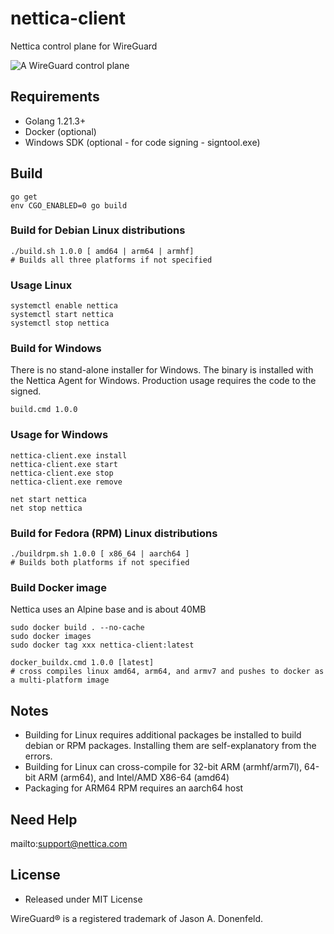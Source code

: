 # nettica-client

Nettica control plane for WireGuard

<img src="https://nettica.com/nettica.png" alt="A WireGuard control plane">

## Requirements

* Golang 1.21.3+
* Docker (optional)
* Windows SDK (optional - for code signing - signtool.exe)

## Build

```
go get
env CGO_ENABLED=0 go build
```

### Build for Debian Linux distributions

```
./build.sh 1.0.0 [ amd64 | arm64 | armhf]
# Builds all three platforms if not specified
```

### Usage Linux

```
systemctl enable nettica
systemctl start nettica
systemctl stop nettica
```

### Build for Windows
There is no stand-alone installer for Windows.  The binary is installed with the Nettica Agent for Windows.  Production usage requires the code to the signed.
```
build.cmd 1.0.0
```

### Usage for Windows

```
nettica-client.exe install
nettica-client.exe start
nettica-client.exe stop
nettica-client.exe remove

net start nettica
net stop nettica
```


### Build for Fedora (RPM) Linux distributions

```
./buildrpm.sh 1.0.0 [ x86_64 | aarch64 ]
# Builds both platforms if not specified
```

### Build Docker image

Nettica uses an Alpine base and is about 40MB

```
sudo docker build . --no-cache
sudo docker images
sudo docker tag xxx nettica-client:latest

docker_buildx.cmd 1.0.0 [latest]
# cross compiles linux amd64, arm64, and armv7 and pushes to docker as a multi-platform image
```

## Notes
* Building for Linux requires additional packages be installed to build debian or RPM packages. Installing them are self-explanatory from the errors.
* Building for Linux can cross-compile for 32-bit ARM (armhf/arm7l), 64-bit ARM (arm64), and Intel/AMD X86-64 (amd64)
* Packaging for ARM64 RPM requires an aarch64 host

## Need Help

mailto:support@nettica.com

## License
* Released under MIT License

WireGuard® is a registered trademark of Jason A. Donenfeld.
